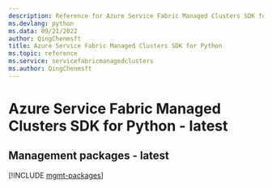 ```yaml
---
description: Reference for Azure Service Fabric Managed Clusters SDK for Python
ms.devlang: python
ms.data: 09/21/2022
author: QingChenmsft
title: Azure Service Fabric Managed Clusters SDK for Python
ms.topic: reference
ms.service: servicefabricmanagedclusters
ms.author: QingChenmsft
---
```

# Azure Service Fabric Managed Clusters SDK for Python - latest

## Management packages - latest
[!INCLUDE [mgmt-packages](service-fabric-managed-clusters-mgmt-index.md)]